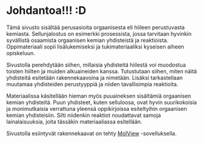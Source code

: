 # Johdantoa!!! :D

Tämä sivusto sisältää perusasioita orgaanisesta eli hiileen perustuvasta kemiasta. Sellunjalostus on esimerkki prosessista, jossa tarvitaan hyvinkin syvällistä osaamista orgaanisen kemian yhdisteistä ja reaktioista. Oppimateriaali sopii lisälukemiseksi ja tukimateriaaliksi kyseisen aiheen opiskeluun.

Sivustolla perehdytään siihen, millaisia yhdisteitä hiilestä voi muodostua toisten hiilten ja muiden alkuaineiden kanssa. Tutustutaan siihen, miten näitä yhdisteitä esitetään rakennekaavoina ja nimetään. Lisäksi tarkastellaan muutamaa yhdisteiden perustyyppiä ja niiden tavallisimpia reaktioita.

Materiaalissa käsitellään hieman myös puuaineksen sisältämiä orgaanisen kemian yhdisteitä. Puun yhdisteet, kuten selluloosa, ovat hyvin suurikokoisia ja monimutkaisia verrattuna yleensä oppikirjoissa esiteltyihin orgaanisen kemian yhdisteisiin. Silti niidenkin reaktiot noudattavat samoja lainalaisuuksia, joita tässäkin materiaaliassa esitellään.

Sivustolla esiintyvät rakennekaavat on tehty [MolView](https://molview.org/) -sovelluksella.